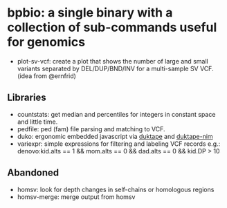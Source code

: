 # bpbio: a single binary with a collection of sub-commands useful for genomics

+ plot-sv-vcf: create a plot that shows the number of large and small variants separated by DEL/DUP/BND/INV for a multi-sample SV VCF. (idea from @ernfrid)


## Libraries
+ countstats: get median and percentiles for integers in constant space and little time.
+ pedfile: ped (fam) file parsing and matching to VCF.
+ duko: ergonomic embedded javascript via [duktape](https://duktape.org/) and [duktape-nim](https://github.com/manguluka/duktape-nim)
+ variexpr: simple expressions for filtering and labeling VCF records e.g.: denovo:kid.alts == 1 && mom.alts == 0 && dad.alts == 0 && kid.DP > 10


## Abandoned 

+ homsv: look for depth changes in self-chains or homologous regions
+ homsv-merge: merge output from homsv
